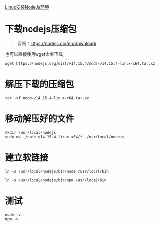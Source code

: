 [Linux安装NodeJs环境](https://www.cnblogs.com/jasontang369/p/12771335.html)



# 下载nodejs压缩包

> 官网：https://nodejs.org/en/download/

也可以直接使用wget命令下载。

```
wget https://nodejs.org/dist/v14.15.4/node-v14.15.4-linux-x64.tar.xz
```

# 解压下载的压缩包

```
tar -xf node-v14.15.4-linux-x64.tar.xz
```

# 移动解压好的文件

```
mkdir /usr/local/nodejs
sudo mv ./node-v14.15.4-linux-x64/*  /usr/local/nodejs
```

# 建立软链接

```
ln -s /usr/local/nodejs/bin/node /usr/local/bin

ln -s /usr/local/nodejs/bin/npm /usr/local/bin
```

# 测试

```
node -v
npm -v
```